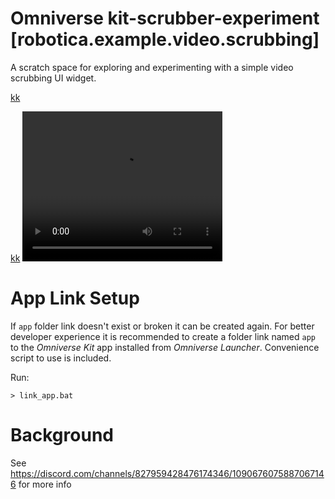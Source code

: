 # Omniverse kit-scrubber-experiment [robotica.example.video.scrubbing]

A scratch space for exploring and experimenting with a simple video scrubbing UI widget.

[kk](./exts/robotica.example.video.scrubbing/data/preview.png)

[kk](./exts/robotica.example.video.scrubbing/data/preview.mp4)
<video width="320" height="240" controls>
  <source src="./exts/robotica.example.video.scrubbing/data/preview.mp4" type="video/mp4">
</video>

# App Link Setup

If `app` folder link doesn't exist or broken it can be created again. For better developer experience it is recommended to create a folder link named `app` to the *Omniverse Kit* app installed from *Omniverse Launcher*. Convenience script to use is included.

Run:

```
> link_app.bat
```


# Background
See https://discord.com/channels/827959428476174346/1090676075887067146 for more info
